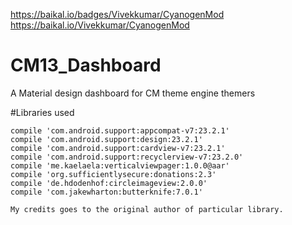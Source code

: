 https://baikal.io/badges/Vivekkumar/CyanogenMod
https://baikal.io/Vivekkumar/CyanogenMod

# CM13_Dashboard
A Material design dashboard for CM theme engine themers

#Libraries used 

    compile 'com.android.support:appcompat-v7:23.2.1'
    compile 'com.android.support:design:23.2.1'
    compile 'com.android.support:cardview-v7:23.2.1'
    compile 'com.android.support:recyclerview-v7:23.2.0'
    compile 'me.kaelaela:verticalviewpager:1.0.0@aar'
    compile 'org.sufficientlysecure:donations:2.3'
    compile 'de.hdodenhof:circleimageview:2.0.0'
    compile 'com.jakewharton:butterknife:7.0.1'
    
    My credits goes to the original author of particular library.


